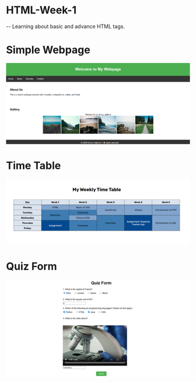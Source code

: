 # HTML-Week-1
-- Learning about basic and advance HTML tags.

# Simple Webpage
![simple webpage](image.png)

# Time Table
![Weekly time table](image-1.png)

# Quiz Form
![quiz form](image-2.png)